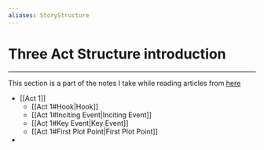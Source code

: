 ```yaml
---
aliases: StoryStructure
---
```

# Three Act Structure introduction
---
This section is a part of the notes I take while reading articles from [here](https://thenovelsmithy.com/story-structure-1-act-1-the-hook/)

- [[Act 1]]
	- [[Act 1#Hook|Hook]]
	- [[Act 1#Inciting Event|Inciting Event]]
	- [[Act 1#Key Event|Key Event]]
	- [[Act 1#First Plot Point|First Plot Point]]
- 